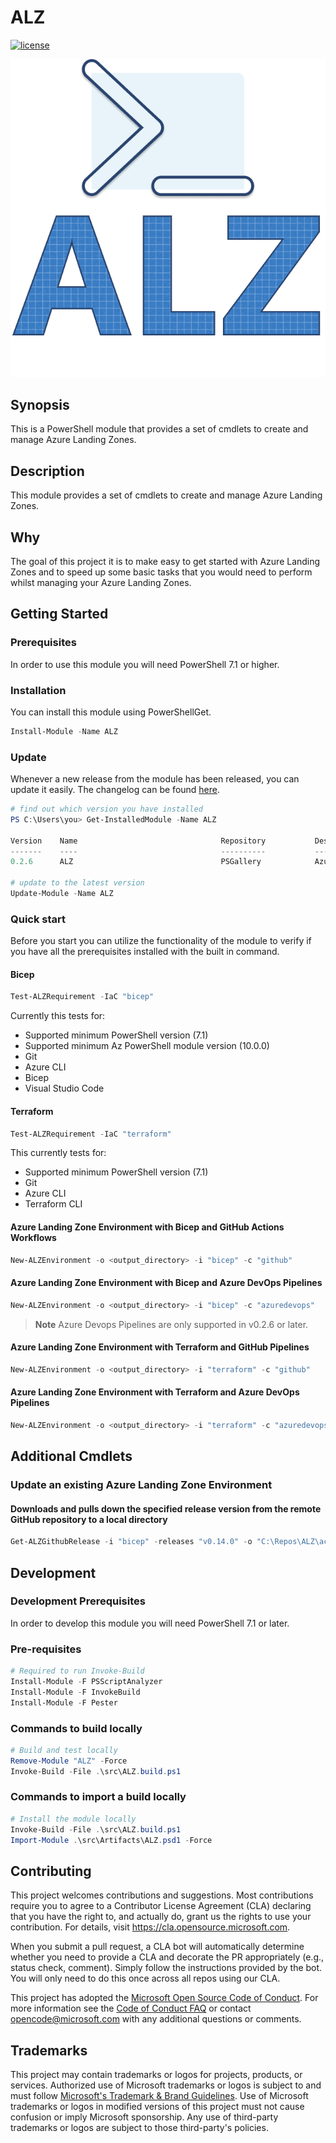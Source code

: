 # ALZ

[![license](https://img.shields.io/badge/License-MIT-purple.svg)](LICENSE)

![Logo](./docs/ALZLogo.png)

## Synopsis

This is a PowerShell module that provides a set of cmdlets to create and manage Azure Landing Zones.

## Description

This module provides a set of cmdlets to create and manage Azure Landing Zones.

## Why

The goal of this project it is to make easy to get started with Azure Landing Zones and to speed up some basic tasks that you would need to perform whilst managing your Azure Landing Zones.

## Getting Started

### Prerequisites

In order to use this module you will need PowerShell 7.1 or higher.

### Installation

You can install this module using PowerShellGet.

```powershell
Install-Module -Name ALZ
```

### Update

Whenever a new release from the module has been released, you can update it easily. The changelog can be found [here](/docs/CHANGELOG.md).

```powershell
# find out which version you have installed
PS C:\Users\you> Get-InstalledModule -Name ALZ

Version    Name                                Repository           Description
-------    ----                                ----------           -----------
0.2.6      ALZ                                 PSGallery            Azure Landing Zones Powershell Module

# update to the latest version
Update-Module -Name ALZ
```

### Quick start

Before you start you can utilize the functionality of the module to verify if you have all the prerequisites installed with the built in command.

#### Bicep

```powershell
Test-ALZRequirement -IaC "bicep"
```

Currently this tests for:

* Supported minimum PowerShell version (7.1)
* Supported minimum Az PowerShell module version (10.0.0)
* Git
* Azure CLI
* Bicep
* Visual Studio Code

#### Terraform

```powershell
Test-ALZRequirement -IaC "terraform"
```

This currently tests for:

* Supported minimum PowerShell version (7.1)
* Git
* Azure CLI
* Terraform CLI

#### Azure Landing Zone Environment with Bicep and GitHub Actions Workflows

```powershell
New-ALZEnvironment -o <output_directory> -i "bicep" -c "github"
```

#### Azure Landing Zone Environment with Bicep and Azure DevOps Pipelines

```powershell
New-ALZEnvironment -o <output_directory> -i "bicep" -c "azuredevops"
```

> **Note**
> Azure Devops Pipelines are only supported in v0.2.6 or later.

#### Azure Landing Zone Environment with Terraform and GitHub Pipelines

```powershell
New-ALZEnvironment -o <output_directory> -i "terraform" -c "github"
```

#### Azure Landing Zone Environment with Terraform and Azure DevOps Pipelines

```powershell
New-ALZEnvironment -o <output_directory> -i "terraform" -c "azuredevops"
```

## Additional Cmdlets

### Update an existing Azure Landing Zone Environment

#### Downloads and pulls down the specified release version from the remote GitHub repository to a local directory

```powershell
Get-ALZGithubRelease -i "bicep" -releases "v0.14.0" -o "C:\Repos\ALZ\accelerator"
```

## Development

### Development Prerequisites

In order to develop this module you will need PowerShell 7.1 or later.

### Pre-requisites

```powershell
# Required to run Invoke-Build
Install-Module -F PSScriptAnalyzer
Install-Module -F InvokeBuild
Install-Module -F Pester
```

### Commands to build locally

```powershell
# Build and test locally
Remove-Module "ALZ" -Force
Invoke-Build -File .\src\ALZ.build.ps1
```

### Commands to import a build locally

```powershell
# Install the module locally
Invoke-Build -File .\src\ALZ.build.ps1
Import-Module .\src\Artifacts\ALZ.psd1 -Force
```

## Contributing

This project welcomes contributions and suggestions.  Most contributions require you to agree to a Contributor License Agreement (CLA) declaring that you have the right to, and actually do, grant us
the rights to use your contribution. For details, visit <https://cla.opensource.microsoft.com>.

When you submit a pull request, a CLA bot will automatically determine whether you need to provide a CLA and decorate the PR appropriately (e.g., status check, comment). Simply follow the instructions provided by the bot. You will only need to do this once across all repos using our CLA.

This project has adopted the [Microsoft Open Source Code of Conduct](https://opensource.microsoft.com/codeofconduct/).
For more information see the [Code of Conduct FAQ](https://opensource.microsoft.com/codeofconduct/faq/) or contact [opencode@microsoft.com](mailto:opencode@microsoft.com) with any additional questions or comments.

## Trademarks

This project may contain trademarks or logos for projects, products, or services. Authorized use of Microsoft trademarks or logos is subject to and must follow [Microsoft's Trademark & Brand Guidelines](https://www.microsoft.com/en-us/legal/intellectualproperty/trademarks/usage/general).
Use of Microsoft trademarks or logos in modified versions of this project must not cause confusion or imply Microsoft sponsorship.
Any use of third-party trademarks or logos are subject to those third-party's policies.
